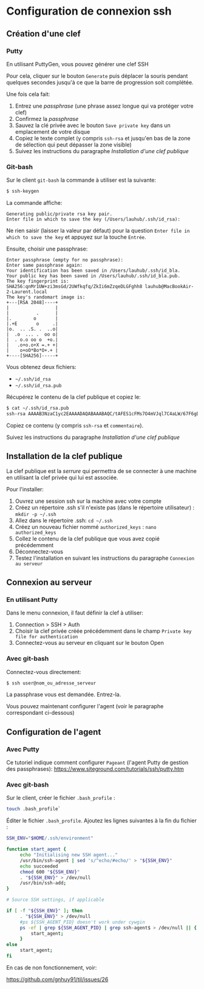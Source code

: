 # Configuration de connexion ssh

## Création d'une clef

### Putty

En utilisant PuttyGen, vous pouvez générer une clef SSH

Pour cela, cliquer sur le bouton `Generate` puis déplacer la souris pendant quelques secondes jusqu'à ce que la barre de progression soit complétée.

Une fois cela fait:
1. Entrez une *passphrase* (une phrase assez longue qui va protéger votre clef)
1. Confirmez la *passphrase*
1. Sauvez la clé privée avec le bouton `Save private key` dans un emplacement de votre disque
1. Copiez le texte complet (y compris `ssh-rsa` et jusqu'en bas de la zone de sélection qui peut dépasser la zone visible)
1. Suivez les instructions du paragraphe *Installation d'une clef publique*

### Git-bash

Sur le client `git-bash` la commande à utiliser est la suivante:

```bash
$ ssh-keygen
```

La commande affiche:

```
Generating public/private rsa key pair.
Enter file in which to save the key (/Users/lauhub/.ssh/id_rsa):
```

Ne rien saisir (laisser la valeur par défaut) pour la question `Enter file in which to save the key` et appuyez sur la touche `Entrée`.

Ensuite, choisir une passphrase:

```
Enter passphrase (empty for no passphrase):
Enter same passphrase again:
Your identification has been saved in /Users/lauhub/.ssh/id_bla.
Your public key has been saved in /Users/lauhub/.ssh/id_bla.pub.
The key fingerprint is:
SHA256:qnMr1UW+zi3msGd/2UWfkqfq/ZkIi6mZzqeDLGFghh8 lauhub@MacBookAir-2-Laurent.local
The key's randomart image is:
+---[RSA 2048]----+
|                 |
|          .      |
|.        o       |
|.+E       o     .|
|o.  .. .S. .  ..o|
|  .o  ... .  oo o|
|  . o.o oo o  +o.|
|   .o+o.o+X =.+ +|
|    o+oO*Bo*O+.+ |
+----[SHA256]-----+
```

Vous obtenez deux fichiers:
-  `~/.ssh/id_rsa`
-  `~/.ssh/id_rsa.pub`

Récupérez le contenu de la clef publique et copiez le:
```bash
$ cat ~/.ssh/id_rsa.pub
ssh-rsa AAAAB3NzaC1yc2EAAAADAQABAAABAQC/tAFES1cFMs7O4mVJql7C4aLW/67F6gDyXiE2JOcQIk8+WeqSyMAegOHw0OsdhnAQdf5iDPI19UQgD+kES6gHG7ZBLg+sw3v0yloAf4W1HBdHVj75HTvx0i84d7WH0Q1RuBTgq52ni7IfmvZfhHaMaRHkRcY45cfX+BY2vh4y6BwYF0bmQWOlJUJgpMaJx9lZ2ByedCBlbnYRcdcKBASSHrL7TWR7twJyF321+B6W03BIlvwF8RupROVMBSn+56BIQ27HR4DKe/VL4FOpGAF4LM9vLEoG/9J3kuMWhwk44B3ZW7GTKAvFgmFTT7YH/gXwK4+lppJuGhPMqYLQSyzV commentaire
```

Copiez ce contenu (y compris `ssh-rsa` et `commentaire`).

Suivez les instructions du paragraphe *Installation d'une clef publique*


## Installation de la clef publique
La clef publique est la *serrure* qui permettra de se connecter à une machine en utilisant la clef privée qui lui est associée.

Pour l'installer:
1. Ouvrez une session ssh sur la machine avec votre compte
1. Créez un répertoire .ssh s'il n'existe pas (dans le répertoire utilisateur) : `mkdir -p ~/.ssh`
1. Allez dans le répertoire .ssh: `cd ~/.ssh`
1. Créez un nouveau fichier nommé `authorized_keys` : `nano authorized_keys`
1. Collez le contenu de la clef publique que vous avez copié précédemment
1. Déconnectez-vous
1. Testez l'installation en suivant les instructions du paragraphe `Connexion au serveur`

## Connexion au serveur
### En utilisant Putty

Dans le menu connexion, il faut définir la clef à utiliser:
1. Connection > SSH > Auth
1. Choisir la clef privée créée précédemment dans le champ `Private key file for authentication`
1. Connectez-vous au serveur en cliquant sur le bouton Open


### Avec git-bash

Connectez-vous directement:

```bash
$ ssh user@nom_ou_adresse_serveur
```

La passphrase vous est demandée. Entrez-la.

Vous pouvez maintenant configurer l'agent (voir le paragraphe correspondant ci-dessous)

## Configuration de l'agent

### Avec Putty

Ce tutoriel indique comment configurer `Pageant` (l'agent Putty de gestion des passphrases): https://www.siteground.com/tutorials/ssh/putty.htm

### Avec git-bash

Sur le client, créer le fichier `.bash_profile` :

```bash
touch .bash_profile`
```

Éditer le fichier `.bash_profile`. Ajoutez les lignes suivantes à la fin du fichier :

```bash
SSH_ENV="$HOME/.ssh/environment"

function start_agent {
     echo "Initialising new SSH agent..."
     /usr/bin/ssh-agent | sed 's/^echo/#echo/' > "${SSH_ENV}"
     echo succeeded
     chmod 600 "${SSH_ENV}"
     . "${SSH_ENV}" > /dev/null
     /usr/bin/ssh-add;
}

# Source SSH settings, if applicable

if [ -f "${SSH_ENV}" ]; then
     . "${SSH_ENV}" > /dev/null
     #ps ${SSH_AGENT_PID} doesn't work under cywgin
     ps -ef | grep ${SSH_AGENT_PID} | grep ssh-agent$ > /dev/null || {
         start_agent;
     }
else
     start_agent;
fi
```


 En cas de non fonctionnement, voir:

 https://github.com/gnhuy91/til/issues/26
